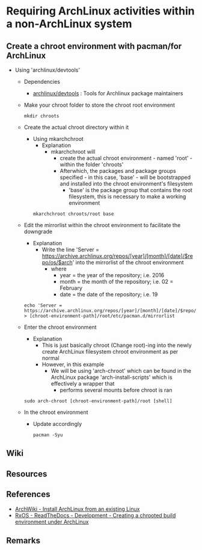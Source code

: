 # Requiring ArchLinux activities within a non-ArchLinux system

## Create a chroot environment with pacman/for ArchLinux
- Using 'archlinux/devtools'
    - Dependencies
        - [archlinux/devtools](https://gitlab.archlinux.org/archlinux/devtools) : Tools for Archlinux package maintainers

    - Make your chroot folder to store the chroot root environment
        ```console
        mkdir chroots
        ```

    - Create the actual chroot directory within it
        - Using mkarchchroot
            - Explanation
                - mkarchchroot will 
                    + create the actual chroot environment - named 'root' - within the folder 'chroots'
                    - Afterwhich, the packages and package groups specified - in this case, 'base' - will be bootstrapped and installed into the chroot environment's filesystem
                        + 'base' is the package group that contains the root filesystem, this is necessary to make a working environment
            ```console
            mkarchchroot chroots/root base
            ```

    - Edit the mirrorlist within the chroot environment to facilitate the downgrade
        - Explanation
            - Write the line 'Server = https://archive.archlinux.org/repos/[year]/[month]/[date]/$repo/os/$arch' into the mirrorlist of the chroot environment
                - where
                    + year = the year of the repository; i.e. 2016
                    + month = the month of the repository; i.e. 02 = February
                    + date = the date of the repository; i.e. 19
        ```console
        echo 'Server = https://archive.archlinux.org/repos/[year]/[month]/[date]/$repo/os/$arch' > [chroot-environment-path]/root/etc/pacman.d/mirrorlist
        ```

    - Enter the chroot environment
        - Explanation
            + This is just basically chroot (Change root)-ing into the newly create ArchLinux filesystem chroot environment as per normal
            - However, in this example
                - We will be using 'arch-chroot' which can be found in the ArchLinux package 'arch-install-scripts' which is effectively a wrapper that 
                    + performs several mounts before chroot is ran
        ```console
        sudo arch-chroot [chroot-environment-path]/root [shell]
        ```

    - In the chroot environment
        - Update accordingly
            ```console
            pacman -Syu
            ```

## Wiki

## Resources

## References
+ [ArchWiki - Install ArchLinux from an existing Linux](https://wiki.archlinux.org/title/Install_Arch_Linux_from_existing_Linux#Using_pacman_from_the_host_system)
+ [RxOS - ReadTheDocs - Development - Creating a chrooted build environment under ArchLinux](https://rxos.readthedocs.io/en/develop/appendices/chroot_environment.html)

## Remarks
